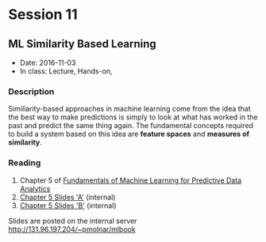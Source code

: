 # Session 11
## ML Similarity Based Learning
- Date: 2016-11-03 
- In class: Lecture, Hands-on, 

### Description
Similiarity-based approaches in machine learning come from the idea that the best way to make predictions is simply to look at what has worked in the past and predict the same thing again. The fundamental concepts required to build a system based on this idea are **feature spaces** and **measures of similarity**.


### Reading
1. Chapter 5 of [Fundamentals of Machine Learning for Predictive Data Analytics](https://mitpress.mit.edu/books/fundamentals-machine-learning-predictive-data-analytics)
3. [Chapter 5 Slides 'A'](http://131.96.197.204/~pmolnar/mlbook/BookSlides_5A_Similarity-based-Learning.pdf) (internal)
3. [Chapter 5 Slides 'B'](http://131.96.197.204/~pmolnar/mlbook/BookSlides_5B_Similarity-based-Learning.pdf) (internal)

Slides are posted on the internal server http://131.96.197.204/~pmolnar/mlbook
